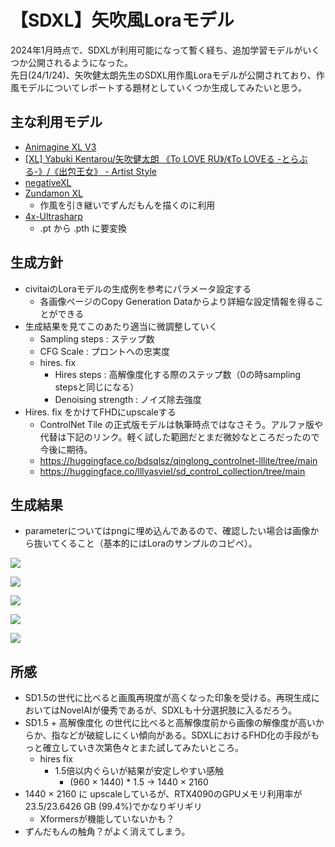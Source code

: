 # 【SDXL】矢吹風Loraモデル
2024年1月時点で、SDXLが利用可能になって暫く経ち、追加学習モデルがいくつか公開されるようになった。  
先日(24/1/24)、矢吹健太朗先生のSDXL用作風Loraモデルが公開されており、作風モデルについてレポートする題材としていくつか生成してみたいと思う。

## 主な利用モデル
- [Animagine XL V3](https://civitai.com/models/260267)
- [[XL] Yabuki Kentarou/矢吹健太朗 《To LOVE RU》/《To LOVEる -とらぶる-》/《出包王女》 - Artist Style](https://civitai.com/models/275386?modelVersionId=310389)
- [negativeXL](https://civitai.com/models/118418/negativexl)
- [Zundamon XL](https://civitai.com/images/5938238)
    - 作風を引き継いでずんだもんを描くのに利用
- [4x-Ultrasharp](https://civitai.com/models/116225/4x-ultrasharp)
    - .pt から .pth に要変換

## 生成方針
- civitaiのLoraモデルの生成例を参考にパラメータ設定する
    - 各画像ページのCopy Generation Dataからより詳細な設定情報を得ることができる
- 生成結果を見てこのあたり適当に微調整していく
    - Sampling steps : ステップ数
    - CFG Scale : プロントへの忠実度
    - hires. fix
        - Hires steps : 高解像度化する際のステップ数（0の時sampling stepsと同じになる）
        - Denoising strength : ノイズ除去強度
- Hires. fix をかけてFHDにupscaleする
    - ControlNet Tile の正式版モデルは執筆時点ではなさそう。アルファ版や代替は下記のリンク。軽く試した範囲だとまだ微妙なところだったので今後に期待。
    - https://huggingface.co/bdsqlsz/qinglong_controlnet-lllite/tree/main
    - https://huggingface.co/lllyasviel/sd_control_collection/tree/main

## 生成結果
- parameterについてはpngに埋め込んであるので、確認したい場合は画像から抜いてくること（基本的にはLoraのサンプルのコピペ）。

![](./04-benchmark-sdxl-to-love-ru/20240128-035037-845898-2873957537.png)

![](./04-benchmark-sdxl-to-love-ru/20240128-051322-047281-142081694.png)

![](./04-benchmark-sdxl-to-love-ru/20240128-213724-317868-3969892722.png)

![](./04-benchmark-sdxl-to-love-ru/20240128-214749-704665-4070261750.png)

![](./04-benchmark-sdxl-to-love-ru/20240128-054454-168911-2983341794.png)

## 所感
- SD1.5の世代に比べると画風再現度が高くなった印象を受ける。再現生成においてはNovelAIが優秀であるが、SDXLも十分選択肢に入るだろう。
- SD1.5 + 高解像度化 の世代に比べると高解像度前から画像の解像度が高いからか、指などが破綻しにくい傾向がある。SDXLにおけるFHD化の手段がもっと確立していき次第色々とまた試してみたいところ。
    - hires fix
        - 1.5倍以内ぐらいが結果が安定しやすい感触
            -  (960 × 1440) * 1.5 -> 1440 × 2160
- 1440 × 2160 に upscaleしているが、RTX4090のGPUメモリ利用率が23.5/23.6426 GB (99.4%)でかなりギリギリ
    - Xformersが機能していないかも？
- ずんだもんの触角？がよく消えてしまう。